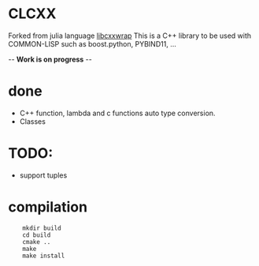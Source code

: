 # CLCXX

Forked from julia language [libcxxwrap](https://github.com/JuliaInterop/libcxxwrap-julia)
This is a C++ library to be used with COMMON-LISP such as boost.python, PYBIND11, ...

-- **Work is on progress** -- 

# done
- C++ function, lambda and c functions auto type conversion.
- Classes

# TODO:
- support tuples

# compilation

```shell
    mkdir build
    cd build
    cmake ..
    make
    make install
```


